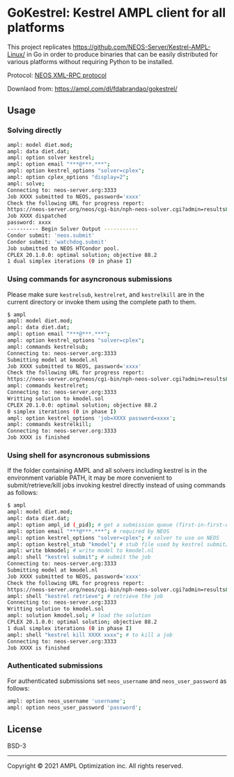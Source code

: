 # GoKestrel: Kestrel AMPL client for all platforms

This project replicates https://github.com/NEOS-Server/Kestrel-AMPL-Linux/ in Go in order to produce binaries that can be easily distributed for various platforms without requiring Python to be installed.

Protocol: [NEOS XML-RPC protocol](https://neos-server.org/neos/xml-rpc.html)

Downlaod from: https://ampl.com/dl/fdabrandao/gokestrel/

## Usage

### Solving directly

```bash
ampl: model diet.mod;
ampl: data diet.dat;
ampl: option solver kestrel;
ampl: option email "***@***.***";
ampl: option kestrel_options "solver=cplex";
ampl: option cplex_options "display=2";
ampl: solve;
Connecting to: neos-server.org:3333
Job XXXX submitted to NEOS, password='xxxx'
Check the following URL for progress report:
https://neos-server.org/neos/cgi-bin/nph-neos-solver.cgi?admin=results&jobnumber=XXXX&pass=xxxx
Job XXXX dispatched
password: xxxx
---------- Begin Solver Output -----------
Condor submit: 'neos.submit'
Condor submit: 'watchdog.submit'
Job submitted to NEOS HTCondor pool.
CPLEX 20.1.0.0: optimal solution; objective 88.2
1 dual simplex iterations (0 in phase I)
```

### Using commands for asyncronous submissions

Please make sure `kestrelsub`, `kestrelret`, and `kestrelkill` are in the current directory or invoke them using the complete path to them.
```bash
$ ampl
ampl: model diet.mod;
ampl: data diet.dat;
ampl: option email "***@***.***";
ampl: option kestrel_options "solver=cplex";
ampl: commands kestrelsub;
Connecting to: neos-server.org:3333
Submitting model at kmodel.nl
Job XXXX submitted to NEOS, password='xxxx'
Check the following URL for progress report:
https://neos-server.org/neos/cgi-bin/nph-neos-solver.cgi?admin=results&jobnumber=XXXX&pass=xxxx
ampl: commands kestrelret;
Connecting to: neos-server.org:3333
Writting solution to kmodel.sol
CPLEX 20.1.0.0: optimal solution; objective 88.2
0 simplex iterations (0 in phase I)
ampl: option kestrel_options 'job=XXXX password=xxxx';
ampl: commands kestrelkill;
Connecting to: neos-server.org:3333
Job XXXX is finished
```

### Using shell for asyncronous submissions

If the folder containing AMPL and all solvers including kestrel is in the environment variable PATH,
it may be more convenient to submit/retrieve/kill jobs invoking kestrel directly instead of using commands as follows:

```bash
$ ampl
ampl: model diet.mod;
ampl: data diet.dat;
ampl: option ampl_id (_pid); # get a submission queue (first-in-first-out) for this AMPL session
ampl: option email "***@***.***"; # required by NEOS
ampl: option kestrel_options "solver=cplex"; # solver to use on NEOS
ampl: option kestrel_stub "kmodel"; # stub file used by kestrel submit/retrieve
ampl: write bkmodel; # write model to kmodel.nl
ampl: shell "kestrel submit"; # submit the job
Connecting to: neos-server.org:3333
Submitting model at kmodel.nl
Job XXXX submitted to NEOS, password='xxxx'
Check the following URL for progress report:
https://neos-server.org/neos/cgi-bin/nph-neos-solver.cgi?admin=results&jobnumber=XXXX&pass=xxxx
ampl: shell "kestrel retrieve"; # retrieve the job
Connecting to: neos-server.org:3333
Writting solution to kmodel.sol
ampl: solution kmodel.sol; # load the solution
CPLEX 20.1.0.0: optimal solution; objective 88.2
1 dual simplex iterations (0 in phase I)
ampl: shell "kestrel kill XXXX xxxx"; # to kill a job
Connecting to: neos-server.org:3333
Job XXXX is finished
```

### Authenticated submissions

For authenticated submissions set `neos_username` and `neos_user_password` as follows:
```bash
ampl: option neos_username 'username';
ampl: option neos_user_password 'password';
```

## License

BSD-3

***
Copyright © 2021 AMPL Optimization inc. All rights reserved.